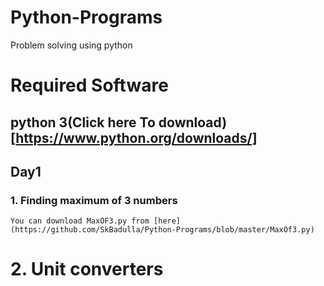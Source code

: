 # Python-Programs
Problem solving using python

# Required Software
## python 3(Click here To download)[https://www.python.org/downloads/] 

## Day1
### 1. Finding maximum of 3 numbers
```You can download MaxOF3.py from [here](https://github.com/SkBadulla/Python-Programs/blob/master/MaxOf3.py)```
# 2. Unit converters

```
```
